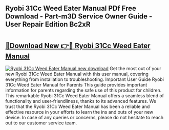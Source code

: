 ## Ryobi 31Cc Weed Eater Manual PDf Free Download - Part-m3D Service Owner Guide - User Repair Edition Bc2xR

# <h2><a href="http://bc48399.oget.top/?id=Ryobi+31Cc+Weed+Eater+Manual">🔗Download New 👉🔴 Ryobi 31Cc Weed Eater Manual</a></h2>

[![Ryobi 31Cc Weed Eater Manual new download](https://i.imgur.com/5g1atiW.png)](http://bc48399.oget.top/?id=Ryobi+31Cc+Weed+Eater+Manual)
Get the most out of your new Ryobi 31Cc Weed Eater Manual with this user manual, covering everything from installation to troubleshooting. Important User Guide Ryobi 31Cc Weed Eater Manual for Parents This guide provides important information for parents regarding the safe use of this product for children. This remarkable Ryobi 31Cc Weed Eater Manual offers a seamless blend of functionality and user-friendliness, thanks to its advanced features. We trust that the Ryobi 31Cc Weed Eater Manual has been a reliable and effective resource in your efforts to learn the ins and outs of your new device. In case of any queries or concerns, please do not hesitate to reach out to our customer service team.
